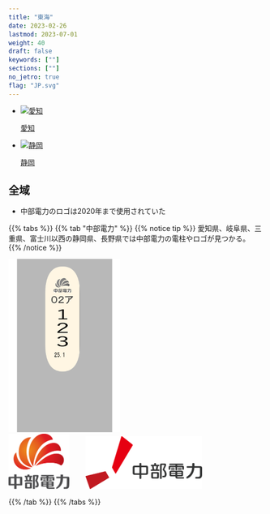 ```yaml
---
title: "東海"
date: 2023-02-26
lastmod: 2023-07-01
weight: 40
draft: false
keywords: [""]
sections: [""]
no_jetro: true
flag: "JP.svg"
---
```


<ul class="flag-list-japan">
    <li data-nav-id="https://geopinning.space/rule/asia/japan/tokai/aichi/" title="愛知" class="">
        <p><a href="https://geopinning.space/rule/asia/japan/tokai/aichi/" class="flag-link">
            <img src="https://geopinning.space/flags/Aichi.svg" alt="愛知" class="flag-img-link" oncontextmenu="return false;"></a></p>
        <p><a href="https://geopinning.space/rule/asia/japan/tokai/aichi/" class="flag-link">愛知</a></p>
    </li>
    <li data-nav-id="https://geopinning.space/rule/asia/japan/tokai/shizuoka/" title="静岡" class="">
        <p><a href="https://geopinning.space/rule/asia/japan/tokai/shizuoka/" class="flag-link">
            <img src="https://geopinning.space/flags/Shizuoka.svg" alt="静岡" class="flag-img-link" oncontextmenu="return false;"></a></p>
        <p><a href="https://geopinning.space/rule/asia/japan/tokai/shizuoka/" class="flag-link">静岡</a></p>
    </li>
</ul>

<div class="main-desciption country-description">
    <h2 class="section-title">全域</h2>
    <ul class="rule-list">
         <li>中部電力のロゴは2020年まで使用されていた</li>
    </ul>
</div>

{{% tabs %}}
{{% tab "中部電力" %}}
{{% notice tip %}}
愛知県、岐阜県、三重県、富士川以西の静岡県、長野県では中部電力の電柱やロゴが見つかる。
{{% /notice %}}

<div class="googlemap-if">
<img src="../pole/pole-chubu.png" width="220px">
</div>

<div class="googlemap-if">
<img src="CHUBU_Electric_Power.svg" width="120px" style="margin-right:2em">
<img src="CHUBU_Electric_Power_logo.svg" width="230px">
</div>

{{% /tab %}}
{{% /tabs %}}